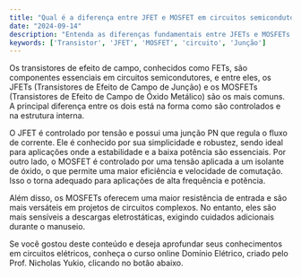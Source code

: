 ```yaml
---
title: "Qual é a diferença entre JFET e MOSFET em circuitos semicondutores?"
date: "2024-09-14"
description: "Entenda as diferenças fundamentais entre JFETs e MOSFETs em circuitos semicondutores e suas aplicações em engenharia elétrica."
keywords: ['Transistor', 'JFET', 'MOSFET', 'circuito', 'Junção']
---
```


Os transistores de efeito de campo, conhecidos como FETs, são componentes essenciais em circuitos semicondutores, e entre eles, os JFETs (Transistores de Efeito de Campo de Junção) e os MOSFETs (Transistores de Efeito de Campo de Óxido Metálico) são os mais comuns. A principal diferença entre os dois está na forma como são controlados e na estrutura interna.

O JFET é controlado por tensão e possui uma junção PN que regula o fluxo de corrente. Ele é conhecido por sua simplicidade e robustez, sendo ideal para aplicações onde a estabilidade e a baixa potência são essenciais. Por outro lado, o MOSFET é controlado por uma tensão aplicada a um isolante de óxido, o que permite uma maior eficiência e velocidade de comutação. Isso o torna adequado para aplicações de alta frequência e potência.

Além disso, os MOSFETs oferecem uma maior resistência de entrada e são mais versáteis em projetos de circuitos complexos. No entanto, eles são mais sensíveis a descargas eletrostáticas, exigindo cuidados adicionais durante o manuseio.

Se você gostou deste conteúdo e deseja aprofundar seus conhecimentos em circuitos elétricos, conheça o curso online Domínio Elétrico, criado pelo Prof. Nicholas Yukio, clicando no botão abaixo.